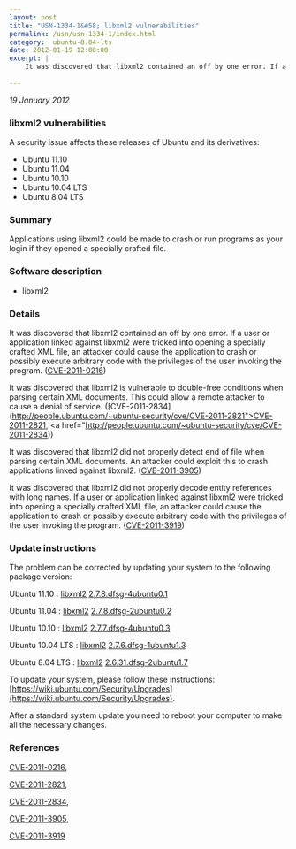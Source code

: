 ```yaml
---
layout: post
title: "USN-1334-1&#58; libxml2 vulnerabilities"
permalink: /usn/usn-1334-1/index.html
category:  ubuntu-8.04-lts
date: 2012-01-19 12:00:00
excerpt: |
    It was discovered that libxml2 contained an off by one error. If a user or application linked against libxml2 were tricked into opening a specially crafted XML file, an attacker could cause the application to crash or possibly execute arbitrary code with the privileges of the user invoking the program. ([CVE-2011-0216](http://people.ubuntu.com/~ubuntu-security/cve/CVE-2011-0216))
    
--- 
```

 
 

*19 January 2012*

### libxml2 vulnerabilities

A security issue affects these releases of Ubuntu and its derivatives:

* Ubuntu 11.10
* Ubuntu 11.04
* Ubuntu 10.10
* Ubuntu 10.04 LTS
* Ubuntu 8.04 LTS

### Summary

Applications using libxml2 could be made to crash or run programs as your login if they opened a specially crafted file.

### Software description

* libxml2 

### Details

It was discovered that libxml2 contained an off by one error. If a user or application linked against libxml2 were tricked into opening a specially crafted XML file, an attacker could cause the application to crash or possibly execute arbitrary code with the privileges of the user invoking the program. ([CVE-2011-0216](http://people.ubuntu.com/~ubuntu-security/cve/CVE-2011-0216))

It was discovered that libxml2 is vulnerable to double-free conditions when parsing certain XML documents. This could allow a remote attacker to cause a denial of service. ([CVE-2011-2834](http://people.ubuntu.com/~ubuntu-security/cve/CVE-2011-2821">CVE-2011-2821</a>, <a href="http://people.ubuntu.com/~ubuntu-security/cve/CVE-2011-2834))

It was discovered that libxml2 did not properly detect end of file when parsing certain XML documents. An attacker could exploit this to crash applications linked against libxml2. ([CVE-2011-3905](http://people.ubuntu.com/~ubuntu-security/cve/CVE-2011-3905))

It was discovered that libxml2 did not properly decode entity references with long names. If a user or application linked against libxml2 were tricked into opening a specially crafted XML file, an attacker could cause the application to crash or possibly execute arbitrary code with the privileges of the user invoking the program. ([CVE-2011-3919](http://people.ubuntu.com/~ubuntu-security/cve/CVE-2011-3919)) 

### Update instructions

The problem can be corrected by updating your system to the following package version:

Ubuntu 11.10
 : [libxml2](https://launchpad.net/ubuntu/+source/libxml2) <span> [2.7.8.dfsg-4ubuntu0.1](https://launchpad.net/ubuntu/+source/libxml2/2.7.8.dfsg-4ubuntu0.1) </span> 

Ubuntu 11.04
 : [libxml2](https://launchpad.net/ubuntu/+source/libxml2) <span> [2.7.8.dfsg-2ubuntu0.2](https://launchpad.net/ubuntu/+source/libxml2/2.7.8.dfsg-2ubuntu0.2) </span> 

Ubuntu 10.10
 : [libxml2](https://launchpad.net/ubuntu/+source/libxml2) <span> [2.7.7.dfsg-4ubuntu0.3](https://launchpad.net/ubuntu/+source/libxml2/2.7.7.dfsg-4ubuntu0.3) </span> 

Ubuntu 10.04 LTS
 : [libxml2](https://launchpad.net/ubuntu/+source/libxml2) <span> [2.7.6.dfsg-1ubuntu1.3](https://launchpad.net/ubuntu/+source/libxml2/2.7.6.dfsg-1ubuntu1.3) </span> 

Ubuntu 8.04 LTS
 : [libxml2](https://launchpad.net/ubuntu/+source/libxml2) <span> [2.6.31.dfsg-2ubuntu1.7](https://launchpad.net/ubuntu/+source/libxml2/2.6.31.dfsg-2ubuntu1.7) </span> 

To update your system, please follow these instructions: [https://wiki.ubuntu.com/Security/Upgrades](https://wiki.ubuntu.com/Security/Upgrades).

After a standard system update you need to reboot your computer to make all the necessary changes. 

### References

 
 [CVE-2011-0216](http://people.ubuntu.com/~ubuntu-security/cve/CVE-2011-0216), 

 [CVE-2011-2821](http://people.ubuntu.com/~ubuntu-security/cve/CVE-2011-2821), 

 [CVE-2011-2834](http://people.ubuntu.com/~ubuntu-security/cve/CVE-2011-2834), 

 [CVE-2011-3905](http://people.ubuntu.com/~ubuntu-security/cve/CVE-2011-3905), 

 [CVE-2011-3919](http://people.ubuntu.com/~ubuntu-security/cve/CVE-2011-3919)
 

